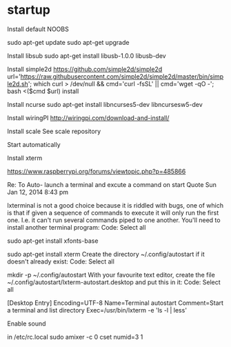 # startup

Install default NOOBS

sudo apt-get update
sudo apt-get upgrade

Install libsub
sudo apt-get install libusb-1.0.0 libusb-dev

Install simple2d
https://github.com/simple2d/simple2d
url='https://raw.githubusercontent.com/simple2d/simple2d/master/bin/simple2d.sh'; which curl > /dev/null && cmd='curl -fsSL' || cmd='wget -qO -'; bash <($cmd $url) install

Install ncurse
sudo apt-get install libncurses5-dev libncursesw5-dev

Install wiringPI
http://wiringpi.com/download-and-install/

Install scale
See scale repository

Start automatically

Install xterm

https://www.raspberrypi.org/forums/viewtopic.php?p=485866

Re: To Auto- launch a terminal and excute a command on start Quote Sun Jan 12, 2014 8:43 pm

lxterminal is not a good choice because it is riddled with bugs, one of which is that if given a sequence of commands to execute it will only run the first one. I.e. it can't run several commands piped to one another. You'll need to install another terminal program: Code: Select all

sudo apt-get install xfonts-base

sudo apt-get install xterm Create the directory ~/.config/autostart if it doesn't already exist: Code: Select all

mkdir -p ~/.config/autostart With your favourite text editor, create the file ~/.config/autostart/lxterm-autostart.desktop and put this in it: Code: Select all

[Desktop Entry] Encoding=UTF-8 
Name=Terminal autostart 
Comment=Start a terminal and list directory 
Exec=/usr/bin/lxterm -e 'ls -l | less'

Enable sound

in /etc/rc.local sudo amixer -c 0 cset numid=3 1



